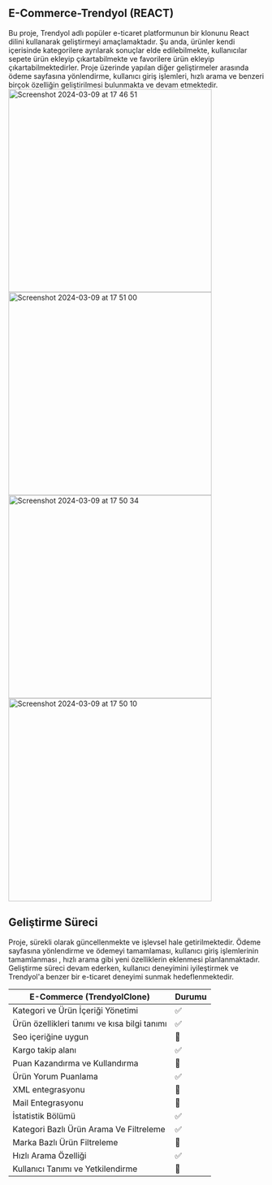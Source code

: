 ## E-Commerce-Trendyol (REACT)
Bu proje, Trendyol adlı popüler e-ticaret platformunun bir klonunu React dilini kullanarak geliştirmeyi amaçlamaktadır. Şu anda, ürünler kendi içerisinde kategorilere ayrılarak sonuçlar elde edilebilmekte, kullanıcılar sepete ürün ekleyip çıkartabilmekte ve favorilere ürün ekleyip çıkartabilmektedirler. Proje üzerinde yapılan diğer geliştirmeler arasında ödeme sayfasına yönlendirme, kullanıcı giriş işlemleri, hızlı arama ve benzeri birçok özelliğin geliştirilmesi bulunmakta ve devam etmektedir.
<img width="400" alt="Screenshot 2024-03-09 at 17 46 51" src="https://github.com/uekrem/E-Commerce-Trendyol/assets/110349452/870f25a0-cb8c-40a4-9376-1f9b9112839b">
<img width="400" alt="Screenshot 2024-03-09 at 17 51 00" src="https://github.com/uekrem/E-Commerce-Trendyol/assets/110349452/d3aa9b5c-3e36-4812-b3be-5652d9684ae1">
<img width="400" alt="Screenshot 2024-03-09 at 17 50 34" src="https://github.com/uekrem/E-Commerce-Trendyol/assets/110349452/83552e0f-98bb-4a48-927d-5be351aa4f5e">
<img width="400" alt="Screenshot 2024-03-09 at 17 50 10" src="https://github.com/uekrem/E-Commerce-Trendyol/assets/110349452/fbab3419-83fb-4ce4-9355-f9fecd329df9">


## Geliştirme Süreci
Proje, sürekli olarak güncellenmekte ve işlevsel hale getirilmektedir. Ödeme sayfasına yönlendirme ve ödemeyi tamamlaması, kullanıcı giriş işlemlerinin tamamlanması , hızlı arama gibi yeni özelliklerin eklenmesi planlanmaktadır. Geliştirme süreci devam ederken, kullanıcı deneyimini iyileştirmek ve Trendyol'a benzer bir e-ticaret deneyimi sunmak hedeflenmektedir.


| E-Commerce (TrendyolClone)  | Durumu |
| -------------------------- | ------- |
| Kategori ve Ürün İçeriği Yönetimi |✅|
| Ürün özellikleri tanımı ve kısa bilgi tanımı |✅|
| Seo içeriğine uygun        |🔄|
| Kargo takip alanı          |✅|
| Puan Kazandırma ve Kullandırma |🔄|
| Ürün Yorum Puanlama        |✅|
| XML entegrasyonu           |🔄|
| Mail Entegrasyonu          |🔄|
| İstatistik Bölümü          |✅|
| Kategori Bazlı Ürün Arama Ve Filtreleme |✅|
| Marka Bazlı Ürün Filtreleme |🔄|
| Hızlı Arama Özelliği       |✅|
| Kullanıcı Tanımı ve Yetkilendirme |🔄|

